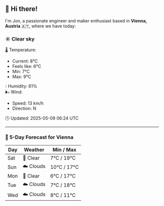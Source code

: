 ## 👋 Hi there!

I'm Jon, a passionate engineer and maker enthusiast based in **Vienna, Austria** 🇦🇹, where we have today:

### ☀️ Clear sky 

🌡️ Temperature: 
* Current: 8°C
* Feels like: 6°C
* Min: 7°C 
* Max: 9°C  

💧 Humidity: 61%  
🌬️ Wind: 
* Speed: 13 km/h 
* Direction: N  

🕒 Updated: 2025-05-09 06:24 UTC

---

### 📅 5-Day Forecast for Vienna

| Day | Weather | Min / Max |
|-----|---------|------------|
| Sat | 🌙 Clear | 7°C / 19°C |
| Sun | ☁️ Clouds | 10°C / 17°C |
| Mon | 🌙 Clear | 6°C / 17°C |
| Tue | ☁️ Clouds | 7°C / 18°C |
| Wed | ☁️ Clouds | 8°C / 11°C |

